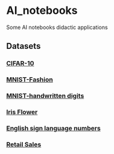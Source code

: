# AI_notebooks
Some AI notebooks didactic applications

## Datasets
### [CIFAR-10](/CIFAR10_dataset.ipynb)
### [MNIST-Fashion](/FashionMNIST_dataset.ipynb)
### [MNIST-handwritten digits](/MNIST_handwrittenDigit_database.ipynb)
### [Iris Flower](/IrisFlower_dataset.ipynb)
### [English sign language numbers](/EnglishSignLanguageNumbers_dataset.ipynb)
### [Retail Sales](/RetailSales.ipynb)
